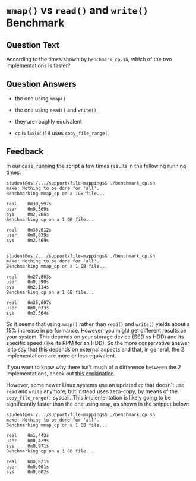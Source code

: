 # `mmap()` vs `read()` and `write()` Benchmark

## Question Text

According to the times shown by `benchmark_cp.sh`, which of the two implementations is faster?

## Question Answers

- the one using `mmap()`

- the one using `read()` and `write()`

+ they are roughly equivalent

+ `cp` is faster if it uses `copy_file_range()`

## Feedback

In our case, running the script a few times results in the following running times:

```console
student@os:/.../support/file-mappings$ ./benchmark_cp.sh
make: Nothing to be done for 'all'.
Benchmarking mmap_cp on a 1GB file...

real    0m30,597s
user    0m0,569s
sys     0m2,286s
Benchmarking cp on a 1 GB file...

real    0m36,012s
user    0m0,039s
sys     0m2,469s


student@os:/.../support/file-mappings$ ./benchmark_cp.sh
make: Nothing to be done for 'all'.
Benchmarking mmap_cp on a 1 GB file...

real    0m27,803s
user    0m0,590s
sys     0m2,114s
Benchmarking cp on a 1 GB file...

real    0m35,607s
user    0m0,033s
sys     0m2,564s
```

So it seems that using `mmap()` rather than `read()` and `write()` yields about a 15% increase in performance.
However, you might get different results on your system.
This depends on your storage device (SSD vs HDD) and its specific speed (like its RPM for an HDD).
So the more conservative answer is to say that this depends on external aspects and that, in general, the 2 implementations are more or less equivalent.

If you want to know why there isn't much of a difference between the 2 implementations, check out [this explanation](https://stackoverflow.com/a/27987994).

However, some newer Linux systems use an updated `cp` that doesn't use `read` and `write` anymore, but instead uses zero-copy, by means of the `copy_file_range()` syscall.
This implementation is likely going to be significantly faster than the one using `mmap`, as shown in the snippet below:

```console
student@os:/.../support/file-mappings$ ./benchmark_cp.sh
make: Nothing to be done for 'all'.
Benchmarking mmap_cp on a 1 GB file...

real    0m1,443s
user    0m0,429s
sys     0m0,971s
Benchmarking cp on a 1 GB file...

real    0m0,821s
user    0m0,001s
sys     0m0,602s
```
